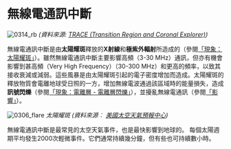 # 無線電通訊中斷

![0314_rb](./static/0314_rb.png)
*(資料來源: [TRACE (Transition Region and Coronal Explorer)](http://trace.lmsal.com/Science/ScientificResults/trace_cdrom/html/trace_images.html))*

無線電通訊中斷是由**太陽耀斑**釋放的**X射線**和**極紫外輻射**所造成的（參閱[「現象：太陽耀斑」](#/zh_hk/section/phenomena/solar-flare)）。雖然無線電通訊中斷主要影響高頻（3-30 MHz）通訊，但亦有機會影響到甚高頻（Very High Frequency）（30-300 MHz）和更高的頻率，以致其接收衰減或減弱。這些風暴是由太陽耀斑引起的電子密度增加而造成。太陽耀斑的釋放物質會電離地球受日照的一方，增加無線電波通過該區域時的能量損失，造成**訊號閃爍**（參閱[「現象：電離層 - 電離層閃爍」](#/zh_hk/section/phenomena/ionosphere)），並擾亂無線電通訊（參閱[「影響」](#/zh_hk/impacts)）。

![0306_flare](./static/0306_flare.jpg)
*太陽耀斑 (資料來源︰ [美國太空天氣預報中心](http://www.sec.noaa.gov/))*

無線電通訊中斷是最常見的太空天氣事件，也是最快影響到地球的。 每個太陽週期平均發生2000次輕微事件。它們通常持續幾分鐘，但有些也可持續數小時。
